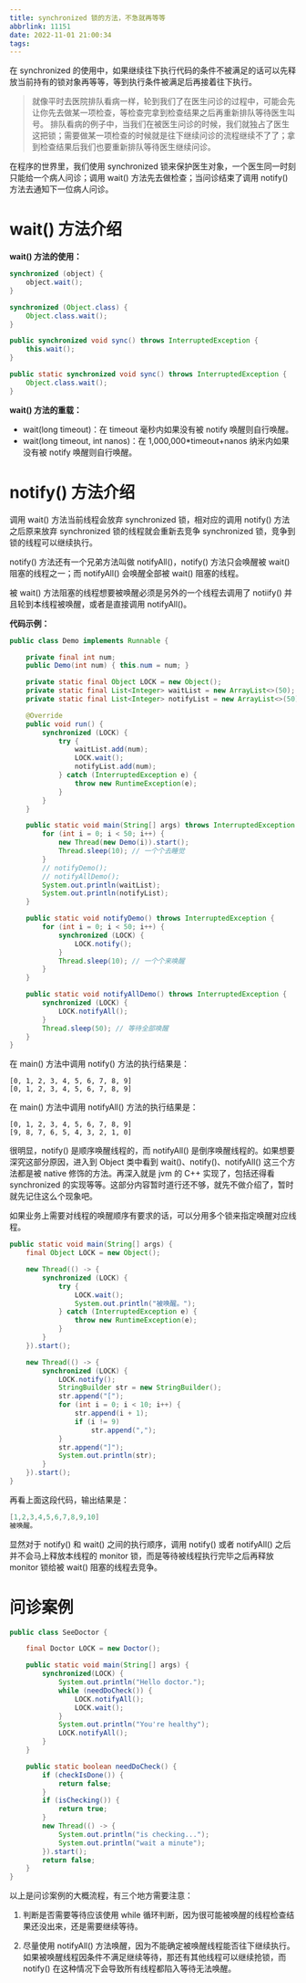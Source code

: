 ```yaml
---
title: synchronized 锁的方法，不急就再等等
abbrlink: 11151
date: 2022-11-01 21:00:34
tags:
---
```


在 synchronized 的使用中，如果继续往下执行代码的条件不被满足的话可以先释放当前持有的锁对象再等等，等到执行条件被满足后再接着往下执行。

> 就像平时去医院排队看病一样，轮到我们了在医生问诊的过程中，可能会先让你先去做某一项检查，等检查完拿到检查结果之后再重新排队等待医生叫号。
> 排队看病的例子中，当我们在被医生问诊的时候，我们就独占了医生这把锁；需要做某一项检查的时候就是往下继续问诊的流程继续不了了；拿到检查结果后我们也要重新排队等待医生继续问诊。

在程序的世界里，我们使用 synchronized 锁来保护医生对象，一个医生同一时刻只能给一个病人问诊；调用 wait() 方法先去做检查；当问诊结束了调用 notify() 方法去通知下一位病人问诊。

# wait() 方法介绍

**wait() 方法的使用：**

```java
synchronized (object) {
    object.wait();
}

synchronized (Object.class) {
    Object.class.wait();
}

public synchronized void sync() throws InterruptedException {
    this.wait();
}

public static synchronized void sync() throws InterruptedException {
    Object.class.wait();
}
```

**wait() 方法的重载：**

- wait(long timeout)：在 timeout 毫秒内如果没有被 notify 唤醒则自行唤醒。
- wait(long timeout, int nanos)：在 1,000,000*timeout+nanos 纳米内如果没有被 notify 唤醒则自行唤醒。

# notify() 方法介绍

调用 wait() 方法当前线程会放弃 synchronized 锁，相对应的调用 notify() 方法之后原来放弃 synchronized 锁的线程就会重新去竞争 synchronized 锁，竞争到锁的线程可以继续执行。

notify() 方法还有一个兄弟方法叫做 notifyAll()，notify() 方法只会唤醒被 wait() 阻塞的线程之一；而 notifyAll() 会唤醒全部被 wait() 阻塞的线程。

被 wait() 方法阻塞的线程想要被唤醒必须是另外的一个线程去调用了 notiify() 并且轮到本线程被唤醒，或者是直接调用 notifyAll()。

**代码示例：**

```java
public class Demo implements Runnable {

    private final int num;
    public Demo(int num) { this.num = num; }

    private static final Object LOCK = new Object();
    private static final List<Integer> waitList = new ArrayList<>(50);
    private static final List<Integer> notifyList = new ArrayList<>(50);

    @Override
    public void run() {
        synchronized (LOCK) {
            try {
                waitList.add(num);
                LOCK.wait();
                notifyList.add(num);
            } catch (InterruptedException e) {
                throw new RuntimeException(e);
            }
        }
    }

    public static void main(String[] args) throws InterruptedException {
        for (int i = 0; i < 50; i++) {
            new Thread(new Demo(i)).start();
            Thread.sleep(10); // 一个个去睡觉
        }
        // notifyDemo();
        // notifyAllDemo();
        System.out.println(waitList);
        System.out.println(notifyList);
    }

    public static void notifyDemo() throws InterruptedException {
        for (int i = 0; i < 50; i++) {
            synchronized (LOCK) {
                LOCK.notify();
            }
            Thread.sleep(10); // 一个个来唤醒
        }
    }

    public static void notifyAllDemo() throws InterruptedException {
        synchronized (LOCK) {
            LOCK.notifyAll();
        }
        Thread.sleep(50); // 等待全部唤醒
    }
}
```

在 main() 方法中调用 notify() 方法的执行结果是：

```
[0, 1, 2, 3, 4, 5, 6, 7, 8, 9]
[0, 1, 2, 3, 4, 5, 6, 7, 8, 9]
```

在 main() 方法中调用 notifyAll() 方法的执行结果是：

```
[0, 1, 2, 3, 4, 5, 6, 7, 8, 9]
[9, 8, 7, 6, 5, 4, 3, 2, 1, 0]
```

很明显，notify() 是顺序唤醒线程的，而 notifyAll() 是倒序唤醒线程的。如果想要深究这部分原因，进入到 Object 类中看到 wait()、notify()、notifyAll() 这三个方法都是被 native 修饰的方法。再深入就是 jvm 的 C++ 实现了，包括还得看 synchronized 的实现等等。这部分内容暂时道行还不够，就先不做介绍了，暂时就先记住这么个现象吧。

如果业务上需要对线程的唤醒顺序有要求的话，可以分用多个锁来指定唤醒对应线程。

```java
public static void main(String[] args) {
    final Object LOCK = new Object();

    new Thread(() -> {
        synchronized (LOCK) {
            try {
                LOCK.wait();
                System.out.println("被唤醒。");
            } catch (InterruptedException e) {
                throw new RuntimeException(e);
            }
        }
    }).start();

    new Thread(() -> {
        synchronized (LOCK) {
            LOCK.notify();
            StringBuilder str = new StringBuilder();
            str.append("[");
            for (int i = 0; i < 10; i++) {
                str.append(i + 1);
                if (i != 9)
                    str.append(",");
            }
            str.append("]");
            System.out.println(str);
        }
    }).start();
}
```

再看上面这段代码，输出结果是：
```java
[1,2,3,4,5,6,7,8,9,10]
被唤醒。
```

显然对于 notify() 和 wait() 之间的执行顺序，调用 notify() 或者 notifyAll() 之后并不会马上释放本线程的 monitor 锁，而是等待被线程执行完毕之后再释放 monitor 锁给被 wait() 阻塞的线程去竞争。

# 问诊案例

```java
public class SeeDoctor {

    final Doctor LOCK = new Doctor();

    public static void main(String[] args) {
        synchronized(LOCK) {
            System.out.println("Hello doctor.");
            while (needDoCheck()) {
                LOCK.notifyAll();
                LOCK.wait();
            }
            System.out.println("You're healthy");
            LOCK.notifyAll();
        }
    }

    public static boolean needDoCheck() {
        if (checkIsDone()) {
            return false;
        }
        if (isChecking()) {
            return true;
        }
        new Thread(() -> {
            System.out.println("is checking...");
            System.out.println("wait a minute");
        }).start();
        return false;
    }
}
```

以上是问诊案例的大概流程，有三个地方需要注意：

1. 判断是否需要等待应该使用 while 循环判断，因为很可能被唤醒的线程检查结果还没出来，还是需要继续等待。

3. 尽量使用 notifyAll() 方法唤醒，因为不能确定被唤醒线程能否往下继续执行。如果被唤醒线程因条件不满足继续等待，那还有其他线程可以继续抢锁，而 notify() 在这种情况下会导致所有线程都陷入等待无法唤醒。